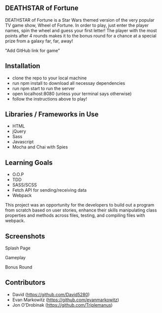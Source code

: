 ## DEATHSTAR of Fortune

DEATHSTAR of Fortune is a Star Wars themed version of the very popular TV game show, Wheel of Fortune. In order to play, 
just enter the player names, spin the wheel and guess your first letter! The player with the most points after 4 rounds 
makes it to the bonus round for a chance at a special prize from a galaxy far, far, away!

"Add GitHub link for game"

## Installation

 - clone the repo to your local machine
 - run npm install to download all necessay dependencies
 - run npm start to run the server
 - open localhost:8080 (unless your terminal says otherwise)
 - follow the instructions above to play!
 
 ## Libraries / Frameworks in Use
 
 - HTML
 - jQuery
 - Sass
 - Javascript
 - Mocha and Chai with Spies

## Learning Goals
 - O.O.P
 - TDD
 - SASS/SCSS
 - Fetch API for sending/receiving data
 - Webpack

This project was an opportunity for the developers to build out a program from scratch based on user stories, enhance 
their skills manipulating class properties and methods across files, testing, and compiling files with webpack. 

## Screenshots

Splash Page


Gameplay


Bonus Round


## Contributors

- David (https://github.com/David5280)
- Evan Markowitz (https://github.com/evanmarkowitz)
- Jon O'Drobinak (https://github.com/Triplemanus)
